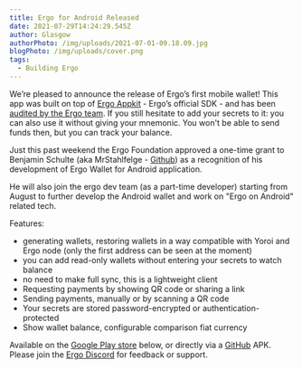 ```yaml
---
title: Ergo for Android Released
date: 2021-07-29T14:24:29.545Z
author: Glasgow
authorPhoto: /img/uploads/2021-07-01-09.18.09.jpg
blogPhoto: /img/uploads/cover.png
tags:
  - Building Ergo
---
```


We’re pleased to announce the release of Ergo’s first mobile wallet! This app was built on top of [Ergo Appkit](https://github.com/aslesarenko/ergo-appkit) - Ergo’s official SDK - and has been [audited by the Ergo team](https://twitter.com/ergoplatformorg/status/1417039106576633857). If you still hesitate to add your secrets to it: you can also use it without giving your mnemonic. You won't be able to send funds then, but you can track your balance.

Just this past weekend the Ergo Foundation approved a one-time grant to Benjamin Schulte (aka MrStahlfelge - [Github](https://github.com/MrStahlfelge)) as a recognition of his development of Ergo Wallet for Android application.

He will also join the ergo dev team (as a part-time developer) starting from August to further develop the Android wallet and work on "Ergo on Android" related tech.

Features:

* generating wallets, restoring wallets in a way compatible with Yoroi and Ergo node (only the first address can be seen at the moment)
* you can add read-only wallets without entering your secrets to watch balance
* no need to make full sync, this is a lightweight client
* Requesting payments by showing QR code or sharing a link
* Sending payments, manually or by scanning a QR code
* Your secrets are stored password-encrypted or authentication-protected
* Show wallet balance, configurable comparison fiat currency

Available on the [Google Play store](https://play.google.com/store/apps/details?id=org.ergoplatform.android) below, or directly via a [GitHub](https://github.com/MrStahlfelge/ergo-wallet-android) APK. Please join the [Ergo Discord](https://discord.gg/kj7s7nb) for feedback or support.